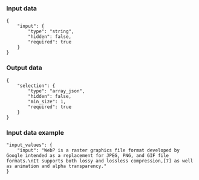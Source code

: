 ### Input data

```
{
	"input": {
		"type": "string",
		"hidden": false,
		"required": true
	}
}
```


### Output data

```
{
	"selection": {
		"type": "array_json",
		"hidden": false,
		"min_size": 1,
		"required": true
	}
}
```

### Input data example

```
"input_values": {
    "input": "WebP is a raster graphics file format developed by Google intended as a replacement for JPEG, PNG, and GIF file formats.\nIt supports both lossy and lossless compression,[7] as well as animation and alpha transparency."
}
```
